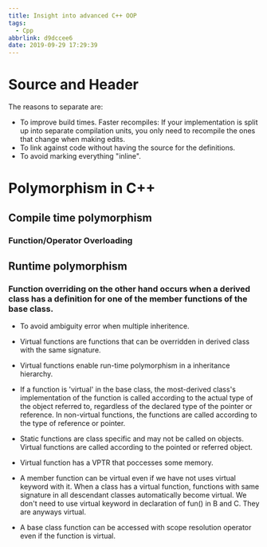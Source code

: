 ```yaml
---
title: Insight into advanced C++ OOP
tags:
  - Cpp
abbrlink: d9dccee6
date: 2019-09-29 17:29:39
---
```


# Source and Header
The reasons to separate are:

- To improve build times. Faster recompiles: If your implementation is split up into separate compilation units, you only need to recompile the ones that change when making edits.
- To link against code without having the source for the definitions.
- To avoid marking everything "inline".

# Polymorphism in C++
## Compile time polymorphism
### Function/Operator Overloading

## Runtime polymorphism
### Function overriding on the other hand occurs when a derived class has a definition for one of the member functions of the base class.

- To avoid ambiguity error when multiple inheritence.

- Virtual functions are functions that can be overridden in derived class with the same signature.

- Virtual functions enable run-time polymorphism in a inheritance hierarchy.

- If a function is 'virtual' in the base class, the most-derived class's implementation of the function is called according to the actual type of the object referred to, regardless of the declared type of the pointer or reference. In non-virtual functions, the functions are called according to the type of reference or pointer.

- Static functions are class specific and may not be called on objects. Virtual functions are called according to the pointed or referred object.

- Virtual function has a VPTR that poccesses some memory.

- A member function can be virtual even if we have not uses virtual keyword with it. When a class has a virtual function, functions with same signature in all descendant classes automatically become virtual. We don't need to use virtual keyword in declaration of fun() in B and C. They are anyways virtual.

- A base class function can be accessed with scope resolution operator even if the function is virtual.